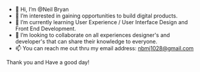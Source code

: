 - 👋 Hi, I’m @Neil Bryan
- 👀 I’m interested in gaining opportunities to build digital products.
- 🌱 I’m currently learning User Experience / User Interface Design and Front End Development.
- 💞️ I’m looking to collaborate on all experiences designer's and developer's that can share their knowledge to everyone.
- 📫 You can reach me out thru my email address: nbmj1028@gmail.com

 Thank you and Have a good day!

<!---
nbmj1028/nbmj1028 is a ✨ special ✨ repository because its `README.md` (this file) appears on your GitHub profile.
You can click the Preview link to take a look at your changes.
--->
